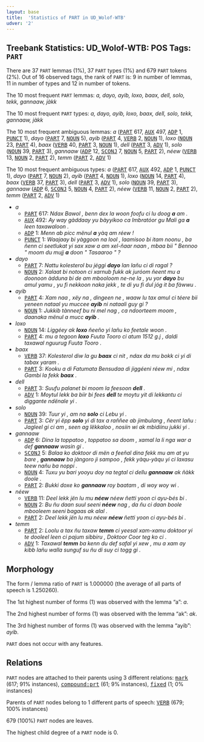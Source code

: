 ```yaml
---
layout: base
title:  'Statistics of PART in UD_Wolof-WTB'
udver: '2'
---
```


## Treebank Statistics: UD_Wolof-WTB: POS Tags: `PART`

There are 37 `PART` lemmas (1%), 37 `PART` types (1%) and 679 `PART` tokens (2%).
Out of 16 observed tags, the rank of `PART` is: 9 in number of lemmas, 11 in number of types and 12 in number of tokens.

The 10 most frequent `PART` lemmas: <em>a, dayo, ayib, loxo, baax, dell, solo, tekk, gannaaw, jàkk</em>

The 10 most frequent `PART` types:  <em>a, dayo, ayib, loxo, baax, dell, solo, tekk, gannaaw, jàkk</em>

The 10 most frequent ambiguous lemmas: <em>a</em> (<tt><a href="wo_wtb-pos-PART.html">PART</a></tt> 617, <tt><a href="wo_wtb-pos-AUX.html">AUX</a></tt> 497, <tt><a href="wo_wtb-pos-ADP.html">ADP</a></tt> 1, <tt><a href="wo_wtb-pos-PUNCT.html">PUNCT</a></tt> 1), <em>dayo</em> (<tt><a href="wo_wtb-pos-PART.html">PART</a></tt> 7, <tt><a href="wo_wtb-pos-NOUN.html">NOUN</a></tt> 5), <em>ayib</em> (<tt><a href="wo_wtb-pos-PART.html">PART</a></tt> 4, <tt><a href="wo_wtb-pos-VERB.html">VERB</a></tt> 2, <tt><a href="wo_wtb-pos-NOUN.html">NOUN</a></tt> 1), <em>loxo</em> (<tt><a href="wo_wtb-pos-NOUN.html">NOUN</a></tt> 23, <tt><a href="wo_wtb-pos-PART.html">PART</a></tt> 4), <em>baax</em> (<tt><a href="wo_wtb-pos-VERB.html">VERB</a></tt> 40, <tt><a href="wo_wtb-pos-PART.html">PART</a></tt> 3, <tt><a href="wo_wtb-pos-NOUN.html">NOUN</a></tt> 1), <em>dell</em> (<tt><a href="wo_wtb-pos-PART.html">PART</a></tt> 3, <tt><a href="wo_wtb-pos-ADV.html">ADV</a></tt> 1), <em>solo</em> (<tt><a href="wo_wtb-pos-NOUN.html">NOUN</a></tt> 39, <tt><a href="wo_wtb-pos-PART.html">PART</a></tt> 3), <em>gannaaw</em> (<tt><a href="wo_wtb-pos-ADP.html">ADP</a></tt> 12, <tt><a href="wo_wtb-pos-SCONJ.html">SCONJ</a></tt> 7, <tt><a href="wo_wtb-pos-NOUN.html">NOUN</a></tt> 5, <tt><a href="wo_wtb-pos-PART.html">PART</a></tt> 2), <em>néew</em> (<tt><a href="wo_wtb-pos-VERB.html">VERB</a></tt> 13, <tt><a href="wo_wtb-pos-NOUN.html">NOUN</a></tt> 2, <tt><a href="wo_wtb-pos-PART.html">PART</a></tt> 2), <em>temm</em> (<tt><a href="wo_wtb-pos-PART.html">PART</a></tt> 2, <tt><a href="wo_wtb-pos-ADV.html">ADV</a></tt> 1)

The 10 most frequent ambiguous types:  <em>a</em> (<tt><a href="wo_wtb-pos-PART.html">PART</a></tt> 617, <tt><a href="wo_wtb-pos-AUX.html">AUX</a></tt> 492, <tt><a href="wo_wtb-pos-ADP.html">ADP</a></tt> 1, <tt><a href="wo_wtb-pos-PUNCT.html">PUNCT</a></tt> 1), <em>dayo</em> (<tt><a href="wo_wtb-pos-PART.html">PART</a></tt> 7, <tt><a href="wo_wtb-pos-NOUN.html">NOUN</a></tt> 2), <em>ayib</em> (<tt><a href="wo_wtb-pos-PART.html">PART</a></tt> 4, <tt><a href="wo_wtb-pos-NOUN.html">NOUN</a></tt> 1), <em>loxo</em> (<tt><a href="wo_wtb-pos-NOUN.html">NOUN</a></tt> 14, <tt><a href="wo_wtb-pos-PART.html">PART</a></tt> 4), <em>baax</em> (<tt><a href="wo_wtb-pos-VERB.html">VERB</a></tt> 37, <tt><a href="wo_wtb-pos-PART.html">PART</a></tt> 3), <em>dell</em> (<tt><a href="wo_wtb-pos-PART.html">PART</a></tt> 3, <tt><a href="wo_wtb-pos-ADV.html">ADV</a></tt> 1), <em>solo</em> (<tt><a href="wo_wtb-pos-NOUN.html">NOUN</a></tt> 39, <tt><a href="wo_wtb-pos-PART.html">PART</a></tt> 3), <em>gannaaw</em> (<tt><a href="wo_wtb-pos-ADP.html">ADP</a></tt> 6, <tt><a href="wo_wtb-pos-SCONJ.html">SCONJ</a></tt> 5, <tt><a href="wo_wtb-pos-NOUN.html">NOUN</a></tt> 4, <tt><a href="wo_wtb-pos-PART.html">PART</a></tt> 2), <em>néew</em> (<tt><a href="wo_wtb-pos-VERB.html">VERB</a></tt> 11, <tt><a href="wo_wtb-pos-NOUN.html">NOUN</a></tt> 2, <tt><a href="wo_wtb-pos-PART.html">PART</a></tt> 2), <em>temm</em> (<tt><a href="wo_wtb-pos-PART.html">PART</a></tt> 2, <tt><a href="wo_wtb-pos-ADV.html">ADV</a></tt> 1)


* <em>a</em>
  * <tt><a href="wo_wtb-pos-PART.html">PART</a></tt> 617: <em>Ndax Bawol , benn dex la woon foofu ci lu doog <b>a</b> am .</em>
  * <tt><a href="wo_wtb-pos-AUX.html">AUX</a></tt> 492: <em>Ay way gàddaay yu bàyyikoo ca Imbratóor gu Mali ga <b>a</b> leen taxawaloon .</em>
  * <tt><a href="wo_wtb-pos-ADP.html">ADP</a></tt> 1: <em>Menn ab picc mënul <b>a</b> yàq am réew !</em>
  * <tt><a href="wo_wtb-pos-PUNCT.html">PUNCT</a></tt> 1: <em>Waajaay bi yàggoon na lool , laamisoo bi itam noonu , ba ñenn ci seetlukat yi sax xaw a am xel-ñaar naan , mbaa bii " Bennoo " moom du mujj <b>a</b> doon " Tasaaroo " ?</em>
* <em>dayo</em>
  * <tt><a href="wo_wtb-pos-PART.html">PART</a></tt> 7: <em>Nattu kolesterol bu jéggi <b>dayo</b> lan lañu ci di ragal ?</em>
  * <tt><a href="wo_wtb-pos-NOUN.html">NOUN</a></tt> 2: <em>Xalaat bi notoon ci xarnub fukk ak juróom ñeent mu a doonoon àdduna bi de am mbooloom ne-ne la , yu yor <b>dayo</b> bu amul yamu , yu fi nekkoon naka jekk , te di yu fi dul jóg it ba fàwwu .</em>
* <em>ayib</em>
  * <tt><a href="wo_wtb-pos-PART.html">PART</a></tt> 4: <em>Xam naa , xëy na , dingeen ne , waaw lu tax amul ci téere bii yeneen nataal yu muccee <b>ayib</b> ni nataali guy gi ?</em>
  * <tt><a href="wo_wtb-pos-NOUN.html">NOUN</a></tt> 1: <em>Jukkib tànneef bu ni mel nag , ca ndoorteem moom , daanaka mënul a mucc <b>ayib</b> .</em>
* <em>loxo</em>
  * <tt><a href="wo_wtb-pos-NOUN.html">NOUN</a></tt> 14: <em>Liggéey ak <b>loxo</b> ñeeño yi lañu ko feetale woon .</em>
  * <tt><a href="wo_wtb-pos-PART.html">PART</a></tt> 4: <em>mu a tegoon <b>loxo</b> Fuuta Tooro ci atum 1512 g.j , daldi taxawal nguurug Fuuta Tooro .</em>
* <em>baax</em>
  * <tt><a href="wo_wtb-pos-VERB.html">VERB</a></tt> 37: <em>Kolesterol diw la gu <b>baax</b> ci nit , ndax da mu bokk ci yi di tabax yaram .</em>
  * <tt><a href="wo_wtb-pos-PART.html">PART</a></tt> 3: <em>Kooku a di Fatumata Bensudaa di jiggéeni réew mi , ndax Gambi la fekk <b>baax</b> .</em>
* <em>dell</em>
  * <tt><a href="wo_wtb-pos-PART.html">PART</a></tt> 3: <em>Suufu palanet bi moom la feesoon <b>dell</b> .</em>
  * <tt><a href="wo_wtb-pos-ADV.html">ADV</a></tt> 1: <em>Moytul lekk ba biir bi fees <b>dell</b> te moytu yit di lekkantu ci diggante ndënale yi .</em>
* <em>solo</em>
  * <tt><a href="wo_wtb-pos-NOUN.html">NOUN</a></tt> 39: <em>Tuur yi , am na <b>solo</b> ci Lebu yi .</em>
  * <tt><a href="wo_wtb-pos-PART.html">PART</a></tt> 3: <em>Cër yi ëpp <b>solo</b> yi di tax a raññee ab jimbulang , ñeent lañu : Jagleel gi ci am , seen ag lëkkaloo , nosiin wi ak mbidiinu jukki yi .</em>
* <em>gannaaw</em>
  * <tt><a href="wo_wtb-pos-ADP.html">ADP</a></tt> 6: <em>Dina la toppatoo , toppatoo sa doom , xamal la li nga war a def <b>gannaaw</b> wasin gi .</em>
  * <tt><a href="wo_wtb-pos-SCONJ.html">SCONJ</a></tt> 5: <em>Balaa ko doktoor di mën a feeñal dina fekk mu am at yu bare , <b>gannaaw</b> ba jàngoro ji sampoo , fekk yàqu-yàqu yi ci laxasu teew nañu ba noppi .</em>
  * <tt><a href="wo_wtb-pos-NOUN.html">NOUN</a></tt> 4: <em>Tuxu yu bari yooyu doy na tegtal ci dellu <b>gannaaw</b> ak ñàkk doole .</em>
  * <tt><a href="wo_wtb-pos-PART.html">PART</a></tt> 2: <em>Bukki doxe ko <b>gannaaw</b> roy baatam , di woy woy wi .</em>
* <em>néew</em>
  * <tt><a href="wo_wtb-pos-VERB.html">VERB</a></tt> 11: <em>Deel lekk jën lu mu <b>néew</b> néew ñetti yoon ci ayu-bés bi .</em>
  * <tt><a href="wo_wtb-pos-NOUN.html">NOUN</a></tt> 2: <em>Bu ñu daan suul seeni <b>néew</b> nag , da ñu ci daan boole mbooleem seeni bagaas ak alal .</em>
  * <tt><a href="wo_wtb-pos-PART.html">PART</a></tt> 2: <em>Deel lekk jën lu mu néew <b>néew</b> ñetti yoon ci ayu-bés bi .</em>
* <em>temm</em>
  * <tt><a href="wo_wtb-pos-PART.html">PART</a></tt> 2: <em>Loolu a tax ñu taxaw <b>temm</b> ci yeesal xam-xamu doktoor yi te dooleel leen ci pajum sibbiru , Doktoor Coor teg ko ci .</em>
  * <tt><a href="wo_wtb-pos-ADV.html">ADV</a></tt> 1: <em>Taxawal <b>temm</b> ba kenn du def safal yi xew , mu a xam ay kibb lañu walla sunguf su ñu di suy ci togg gi .</em>

## Morphology

The form / lemma ratio of `PART` is 1.000000 (the average of all parts of speech is 1.250260).

The 1st highest number of forms (1) was observed with the lemma “a”: <em>a</em>.

The 2nd highest number of forms (1) was observed with the lemma “ak”: <em>ak</em>.

The 3rd highest number of forms (1) was observed with the lemma “ayib”: <em>ayib</em>.

`PART` does not occur with any features.


## Relations

`PART` nodes are attached to their parents using 3 different relations: <tt><a href="wo_wtb-dep-mark.html">mark</a></tt> (617; 91% instances), <tt><a href="wo_wtb-dep-compound-prt.html">compound:prt</a></tt> (61; 9% instances), <tt><a href="wo_wtb-dep-fixed.html">fixed</a></tt> (1; 0% instances)

Parents of `PART` nodes belong to 1 different parts of speech: <tt><a href="wo_wtb-pos-VERB.html">VERB</a></tt> (679; 100% instances)

679 (100%) `PART` nodes are leaves.

The highest child degree of a `PART` node is 0.

